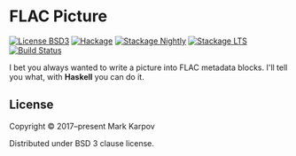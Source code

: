 # FLAC Picture

[![License BSD3](https://img.shields.io/badge/license-BSD3-brightgreen.svg)](http://opensource.org/licenses/BSD-3-Clause)
[![Hackage](https://img.shields.io/hackage/v/flac-picture.svg?style=flat)](https://hackage.haskell.org/package/flac-picture)
[![Stackage Nightly](http://stackage.org/package/flac-picture/badge/nightly)](http://stackage.org/nightly/package/flac-picture)
[![Stackage LTS](http://stackage.org/package/flac-picture/badge/lts)](http://stackage.org/lts/package/flac-picture)
[![Build Status](https://travis-ci.org/mrkkrp/flac-picture.svg?branch=master)](https://travis-ci.org/mrkkrp/flac-picture)

I bet you always wanted to write a picture into FLAC metadata blocks. I'll
tell you what, with **Haskell** you can do it.

## License

Copyright © 2017–present Mark Karpov

Distributed under BSD 3 clause license.
